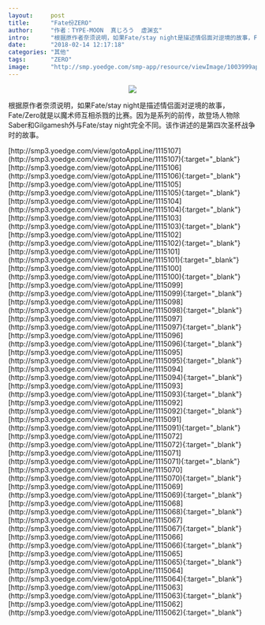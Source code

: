 ```yaml
---
layout:     post
title:      "Fate份ZERO"
author:     "作者：TYPE-MOON  真じろう  虚渊玄"
intro:      "根据原作者奈须说明，如果Fate/stay night是描述情侣面对逆境的故事，Fate/Zero就是以魔术师互相杀戮的比赛。因为是系列的前传，故登场人物除Saber和Gilgamesh外与Fate/stay night完全不同。该作讲述的是第四次圣杯战争时的故事。"
date:       "2018-02-14 12:17:18"
categories: "其他"
tags:       "ZERO"
image:      "http://smp.yoedge.com/smp-app/resource/viewImage/1003999appline.png"
---
```

<div style="text-align: center">
<p><img src="http://smp.yoedge.com/smp-app/resource/viewImage/1003999appline.png"/></p>
</div>
<p class="post-meta">
<span>根据原作者奈须说明，如果Fate/stay night是描述情侣面对逆境的故事，Fate/Zero就是以魔术师互相杀戮的比赛。因为是系列的前传，故登场人物除Saber和Gilgamesh外与Fate/stay night完全不同。该作讲述的是第四次圣杯战争时的故事。</span>
</p>
[http://smp3.yoedge.com/view/gotoAppLine/1115107](http://smp3.yoedge.com/view/gotoAppLine/1115107){:target="_blank"}
[http://smp3.yoedge.com/view/gotoAppLine/1115106](http://smp3.yoedge.com/view/gotoAppLine/1115106){:target="_blank"}
[http://smp3.yoedge.com/view/gotoAppLine/1115105](http://smp3.yoedge.com/view/gotoAppLine/1115105){:target="_blank"}
[http://smp3.yoedge.com/view/gotoAppLine/1115104](http://smp3.yoedge.com/view/gotoAppLine/1115104){:target="_blank"}
[http://smp3.yoedge.com/view/gotoAppLine/1115103](http://smp3.yoedge.com/view/gotoAppLine/1115103){:target="_blank"}
[http://smp3.yoedge.com/view/gotoAppLine/1115102](http://smp3.yoedge.com/view/gotoAppLine/1115102){:target="_blank"}
[http://smp3.yoedge.com/view/gotoAppLine/1115101](http://smp3.yoedge.com/view/gotoAppLine/1115101){:target="_blank"}
[http://smp3.yoedge.com/view/gotoAppLine/1115100](http://smp3.yoedge.com/view/gotoAppLine/1115100){:target="_blank"}
[http://smp3.yoedge.com/view/gotoAppLine/1115099](http://smp3.yoedge.com/view/gotoAppLine/1115099){:target="_blank"}
[http://smp3.yoedge.com/view/gotoAppLine/1115098](http://smp3.yoedge.com/view/gotoAppLine/1115098){:target="_blank"}
[http://smp3.yoedge.com/view/gotoAppLine/1115097](http://smp3.yoedge.com/view/gotoAppLine/1115097){:target="_blank"}
[http://smp3.yoedge.com/view/gotoAppLine/1115096](http://smp3.yoedge.com/view/gotoAppLine/1115096){:target="_blank"}
[http://smp3.yoedge.com/view/gotoAppLine/1115095](http://smp3.yoedge.com/view/gotoAppLine/1115095){:target="_blank"}
[http://smp3.yoedge.com/view/gotoAppLine/1115094](http://smp3.yoedge.com/view/gotoAppLine/1115094){:target="_blank"}
[http://smp3.yoedge.com/view/gotoAppLine/1115093](http://smp3.yoedge.com/view/gotoAppLine/1115093){:target="_blank"}
[http://smp3.yoedge.com/view/gotoAppLine/1115092](http://smp3.yoedge.com/view/gotoAppLine/1115092){:target="_blank"}
[http://smp3.yoedge.com/view/gotoAppLine/1115091](http://smp3.yoedge.com/view/gotoAppLine/1115091){:target="_blank"}
[http://smp3.yoedge.com/view/gotoAppLine/1115072](http://smp3.yoedge.com/view/gotoAppLine/1115072){:target="_blank"}
[http://smp3.yoedge.com/view/gotoAppLine/1115071](http://smp3.yoedge.com/view/gotoAppLine/1115071){:target="_blank"}
[http://smp3.yoedge.com/view/gotoAppLine/1115070](http://smp3.yoedge.com/view/gotoAppLine/1115070){:target="_blank"}
[http://smp3.yoedge.com/view/gotoAppLine/1115069](http://smp3.yoedge.com/view/gotoAppLine/1115069){:target="_blank"}
[http://smp3.yoedge.com/view/gotoAppLine/1115068](http://smp3.yoedge.com/view/gotoAppLine/1115068){:target="_blank"}
[http://smp3.yoedge.com/view/gotoAppLine/1115067](http://smp3.yoedge.com/view/gotoAppLine/1115067){:target="_blank"}
[http://smp3.yoedge.com/view/gotoAppLine/1115066](http://smp3.yoedge.com/view/gotoAppLine/1115066){:target="_blank"}
[http://smp3.yoedge.com/view/gotoAppLine/1115065](http://smp3.yoedge.com/view/gotoAppLine/1115065){:target="_blank"}
[http://smp3.yoedge.com/view/gotoAppLine/1115064](http://smp3.yoedge.com/view/gotoAppLine/1115064){:target="_blank"}
[http://smp3.yoedge.com/view/gotoAppLine/1115063](http://smp3.yoedge.com/view/gotoAppLine/1115063){:target="_blank"}
[http://smp3.yoedge.com/view/gotoAppLine/1115062](http://smp3.yoedge.com/view/gotoAppLine/1115062){:target="_blank"}


